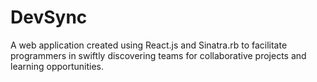 # DevSync
A web application created using React.js and Sinatra.rb to facilitate programmers in swiftly discovering teams for collaborative projects and learning opportunities.
